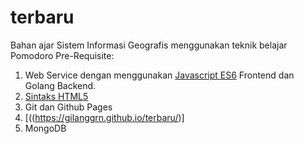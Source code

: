 # terbaru
Bahan ajar Sistem Informasi Geografis menggunakan teknik belajar Pomodoro
Pre-Requisite:
1. Web Service dengan menggunakan [Javascript ES6](https://hacks.mozilla.org/2018/03/es-modules-a-cartoon-deep-dive/) Frontend dan Golang Backend.
2. [Sintaks HTML5](https://www.tutorialspoint.com/html5/index.htm)
3. Git dan Github Pages
4. [((https://gilanggrn.github.io/terbaru/)]
5. MongoDB
